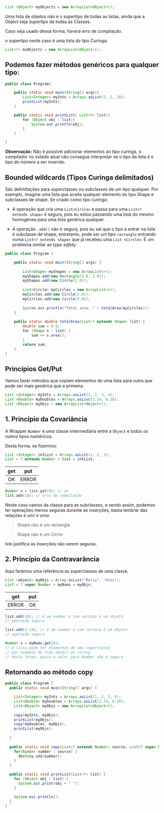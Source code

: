 
```java
List <Object> myObjects = new ArrayList<Object>();
```

Uma lista de objetos não é o supertipo de todas as listas, ainda que a Object seja supertipo de todas as Classes.

Caso seja usado dessa forma, haverá erro de compilação.

o supertipo neste caso é uma lista do tipo Curinga:

```java
List<?> muObjects = new ArrayList<Object>();
```

## Podemos fazer métodos genéricos para qualquer tipo:

```java
public class Program{

	public static void main(String[] args){
		List<Integer> myInts = Arrays.asList(5, 2, 10);
		printList(myInts);
	}

	public static void printList( List<?> list){
		for (Object obj : list){
			System.out.println(obj);
		}
	}

}
```

**Observação:** Não é possível adicionar elementos ao tipo curinga, o compilador no estado atual não consegue interpretar se o tipo da lista é o tipo do número a ser inserido.

## Bounded wildcards (Tipos Curinga delimitados)

São delimitações para superclasses ou subclasses de um tipo qualquer. Por exemplo, imagine uma lista que aceita qualquer elemento do tipo Shape e subclasses de shape. Se criado como tipo curinga:

- A operação que cria uma `List<Circle>` e passa para uma `List<? extends shape>` é segura, pois eu estou passando uma lista do mesmo homogênea para uma lista genérica qualquer.

- A operação `.add()` não é segura, pois eu sei que o tipo a entrar na lista é subclasse de shape, entretanto, pode ser um tipo `rectangle` entrando numa `List<? extends shape>` que já recebeu uma `List <Circle>`. É um problema similar ao *type safety*

```java
public class Program {

	public static void main(String[] args) {
		
		List<Shape> myShapes = new ArrayList<>();
		myShapes.add(new Rectangle(3.0, 2.0));
		myShapes.add(new Circle(2.0));
		
		List<Circle> myCircles = new ArrayList<>();
		myCircles.add(new Circle(2.0));
		myCircles.add(new Circle(3.0));
		
		System.out.println("Total area: " + totalArea(myCircles));
	}
	
	public static double totalArea(List<? extends Shape> list) {
		double sum = 0.0;
		for (Shape s : list) {
			sum += s.area();
		}
		return sum;
	}
}
```

## Princípios Get/Put

Vamos fazer métodos que copiam elementos de uma lista para outra que pode ser mais genérica que a primeira.

```java
List <Integer> myInts = Arrays.asList(1, 2, 3, 4);
List <Double> myDoubles = Arrays.asList(3.14, 6.28);
List <Object> myObjs = new ArrayList<Object>();
```

## 1. Princípio da Covariância

A Wrapper `Number` é uma classe intermediária entre a `Object` e todos os outros tipos numéricos.

Desta forma, se fizermos:

```java
List <Integer> intList = Arrays.asList(1, 2, 3);
List < ? extends Number > list = intList;
```

| get | put |
| :-: | :-:|
| OK | ERROR|

```java
Number x = list.get(0); // ok
list.add(10); // erro de compilação
```

Neste caso vamos da classe para as subclasses, e sendo assim, podemos ter operações menos seguras durante as inserções, basta lembrar das relações *é um/ é uma*.

> Shape não é um rectangle

> Shape não é um Circle

Isto justifica as inserções não serem seguras.

## 2. Princípio da Contravarância

Aqui faremos uma referência as superclasses de uma classe, 

```java
List <object> myObjs = Array.asList("Maria", "Alex");
List < ? super Number > myNums = myObjs;
```

| get | put |
| :-: | :-:|
| ERROR | OK |

```java
list.add(10); // é um number e com certeza é um objeto
// operação segura

list.add(3.14); // é um number e com certeza é um objeto
// operação segura

Number x = myNums.get(0);
// A lista pode ter elementos de uma superclasse
// por exemplo do tipo object ou string
// desta forma, passa o valor para Number não é seguro

```

## Retornando ao método copy

```java
public class Program {
  public static void main(String[] args) {

    List<Integer> myInts = Arrays.asList(1, 2, 3, 4);
    List<Double> myDoubles = Arrays.asList(3.14, 6.28);
    List<Object> myObjs = new ArrayList<Object>();
    
    copy(myInts, myObjs);
    printList(myObjs);
    copy(myDoubles, myObjs);
    printList(myObjs);
  
  }
  
  public static void copy(List<? extends Number> source, List<? super Number> destiny) {
    for(Number number : source) {
      destiny.add(number);
    }
  }
  
  public static void printList(List<?> list) {
    for (Object obj : list) {
      System.out.print(obj + " ");
    }
    
    System.out.println();
  }
}
```